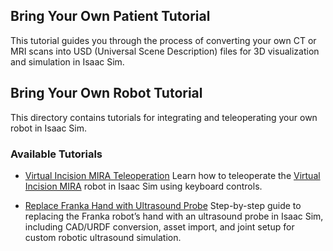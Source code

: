 ## Bring Your Own Patient Tutorial

This tutorial guides you through the process of converting your own CT or MRI scans into USD (Universal Scene Description) files for 3D visualization and simulation in Isaac Sim.

## Bring Your Own Robot Tutorial

This directory contains tutorials for integrating and teleoperating your own robot in Isaac Sim.

### Available Tutorials

- [Virtual Incision MIRA Teleoperation](./bring_your_own_robot/Virtual_Incision_MIRA/README.md)
  Learn how to teleoperate the [Virtual Incision MIRA](https://virtualincision.com/mira/) robot in Isaac Sim using keyboard controls.

- [Replace Franka Hand with Ultrasound Probe](./bring_your_own_robot/replace_franka_hand_with_ultrasound_probe.md)
  Step-by-step guide to replacing the Franka robot’s hand with an ultrasound probe in Isaac Sim, including CAD/URDF conversion, asset import, and joint setup for custom robotic ultrasound simulation.
